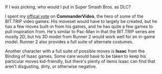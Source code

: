 If I was picking, who would I put in Super Smash Bros. as DLC?

I spent my [offical vote](https://cp.nintendo.co.jp/us/) on **CommanderVideo**, the hero of some of the BIT.TRIP video games. His moveset would have to largely be created, but he has a few moves built-in from his games, and he has quite a few games to pull inspiration from. He's similar to Pac-Man in that the BIT.TRIP series are mostly 2D, but his 3D model from Runner 2 would work well for an in-game model. Runner 2 also provides a full suite of alternate costumes.

Another character with a full suite of possible moves is **Isaac** from the Binding of Isaac games. Some care would have to be taken to keep his particular moves kid-friendly, but there's plenty of items Isaac can find that aren't disgusting, dirty, or otherwise negative.
